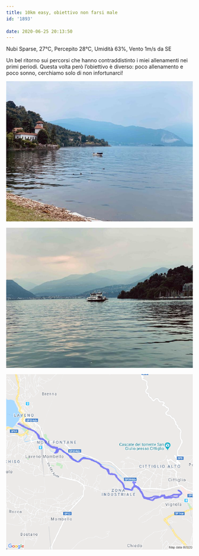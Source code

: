 ```yaml
---
title: 10km easy, obiettivo non farsi male
id: '1893'

date: 2020-06-25 20:13:50
---
```


Nubi Sparse, 27°C, Percepito 28°C, Umidità 63%, Vento 1m/s da SE

Un bel ritorno sui percorsi che hanno contraddistinto i miei allenamenti nei primi periodi. Questa volta però l’obiettivo è diverso: poco allenamento e poco sonno, cerchiamo solo di non infortunarci!

![image](/images/2021/08/IMG_2231.jpg)

![image](/images/2021/08/IMG_2232.jpg)

 ![image](/images/2021/08/20200625-activity-map.png)
